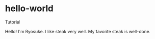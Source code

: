 # hello-world
Tutorial

Hello! I'm Ryosuke.
I like steak very well. My favorite steak is well-done.
